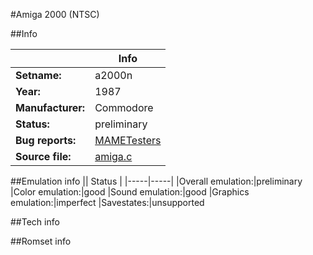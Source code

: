 #Amiga 2000 (NTSC)

##Info

||Info|
|-----|-----|
|**Setname:**|a2000n
|**Year:**|1987
|**Manufacturer:**|Commodore
|**Status:**|preliminary
|**Bug reports:**|[MAMETesters](http://mametesters.org/view_all_set.php?type=1&temporary=y&search=amiga.c)
|**Source file:**|[amiga.c](https://github.com/mamedev/mame/blob/master/src/mess/drivers/amiga.c)

##Emulation info
|| Status |
|-----|-----|
|Overall emulation:|preliminary
|Color emulation:|good
|Sound emulation:|good
|Graphics emulation:|imperfect
|Savestates:|unsupported

##Tech info

##Romset info

<!--- START OF EDITED COMMENT DO NOT TOUCH TEXT ABOVE-->
